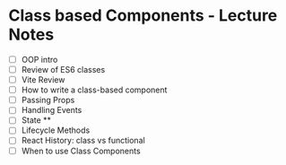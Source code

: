 # Class based Components - Lecture Notes

- [ ] OOP intro
- [ ] Review of ES6 classes
- [ ] Vite Review
- [ ] How to write a class-based component
- [ ] Passing Props
- [ ] Handling Events
- [ ] State **
- [ ] Lifecycle Methods
- [ ] React History: class vs functional
- [ ] When to use Class Components
